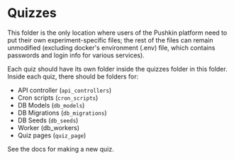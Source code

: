 # Quizzes

This folder is the only location where users of the Pushkin platform need to put their own experiment-specific files; the rest of the files can remain unmodified (excluding docker's environment (.env) file, which contains passwords and login info for various services).

Each quiz should have its own folder inside the quizzes folder in this folder. Inside each quiz, there should be folders for:

- API controller (`api_controllers`)
- Cron scripts (`cron_scripts`)
- DB Models (`db_models`)
- DB Migrations (`db_migrations`)
- DB Seeds (`db_seeds`)
- Worker (db_workers)
- Quiz pages (`quiz_page`)

See the docs for making a new quiz.